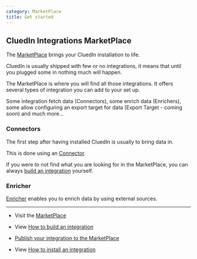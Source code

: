 ```yaml
---
category: MarketPlace
title: Get started
---
```



## CluedIn Integrations MarketPlace

The [MarketPlace](https://cluedin-marketplace.herokuapp.com) brings your CluedIn installation to life.

CluedIn is usually shipped with few or no integrations, it means that until you plugged some in nothing much will happen.

The MarketPlace is where you will find all those integrations. It offers several types of integration you can add to your set up.

Some integration fetch data (Connectors), some enrich data (Enrichers), some allow configuring an export target for data (Export Target - coming soon) and much more...



### Connectors

The first step after having installed CluedIn is usually to bring data in. 

This is done using an [Connector](https://cluedin-marketplace.herokuapp.com/search?type=connectors).

If you were to not find what you are looking for in the MarketPlace, you can always [build an integration](/docs/1-Integration/build-integration.html) yourself.



### Enricher

[Enricher](https://cluedin-marketplace.herokuapp.com/search?type=enrichers) enables you to enrich data by using external sources.


---

- Visit the [MarketPlace](https://cluedin-marketplace.herokuapp.com) 

- View [How to build an integration](/docs/1-Integration/build-integration.html) 

- [Publish your integration to the MarketPlace](https://github.com/CluedIn-io/MarketPlace.Store#how-to-add-integrations-) 

- View [How to install an integration](/docs/1-Integration/install-integration.html) 


